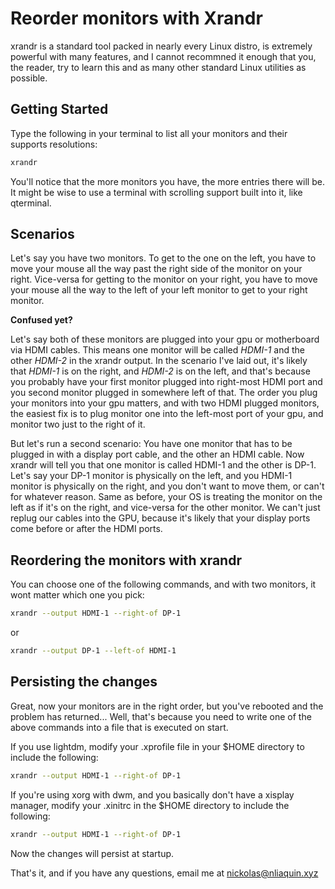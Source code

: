 # Reorder monitors with Xrandr
xrandr is a standard tool packed in nearly every Linux distro, is extremely powerful with many features, and I cannot recommned it enough that you, the reader, try to learn this and as many other standard Linux utilities as possible.

## Getting Started
Type the following in your terminal to list all your monitors and their supports resolutions:

```bash
xrandr
```

You'll notice that the more monitors you have, the more entries there will be. It might be wise to use a terminal with scrolling support built into it, like qterminal.

## Scenarios
Let's say you have two monitors. To get to the one on the left, you have to move your mouse all the way past the right side of the monitor on your right. Vice-versa for getting to the monitor on your right, you have to move your mouse all the way to the left of your left monitor to get to your right monitor.

**Confused yet?**

Let's say both of these monitors are plugged into your gpu or motherboard via HDMI cables. This means one monitor will be called *HDMI-1* and the other *HDMI-2* in the xrandr output. In the scenario I've laid out, it's likely that *HDMI-1* is on the right, and *HDMI-2* is on the left, and that's because you probably have your first monitor plugged into right-most HDMI port and you second monitor plugged in somewhere left of that. The order you plug your monitors into your gpu matters, and with two HDMI plugged monitors, the easiest fix is to plug monitor one into the left-most port of your gpu, and monitor two just to the right of it. 

But let's run a second scenario: You have one monitor that has to be plugged in with a display port cable, and the other an HDMI cable. Now xrandr will tell you that one monitor is called HDMI-1 and the other is DP-1. Let's say your DP-1 monitor is physically on the left, and you HDMI-1 monitor is physically on the right, and you don't want to move them, or can't for whatever reason. Same as before, your OS is treating the monitor on the left as if it's on the right, and vice-versa for the other monitor. We can't just replug our cables into the GPU, because it's likely that your display ports come before or after the HDMI ports.

## Reordering the monitors with xrandr

You can choose one of the following commands, and with two monitors, it wont matter which one you pick:

```bash
xrandr --output HDMI-1 --right-of DP-1
```

or

```bash
xrandr --output DP-1 --left-of HDMI-1
```


## Persisting the changes
Great, now your monitors are in the right order, but you've rebooted and the problem has returned... Well, that's because you need to write one of the above commands into a file that is executed on start.

If you use lightdm, modify your .xprofile file in your $HOME directory to include the following:

```bash
xrandr --output HDMI-1 --right-of DP-1
```

If you're using xorg with dwm, and you basically don't have a xisplay manager, modify your .xinitrc in the $HOME directory to include the following:

```bash
xrandr --output HDMI-1 --right-of DP-1
```

Now the changes will persist at startup.

That's it, and if you have any questions, email me at nickolas@nliaquin.xyz
